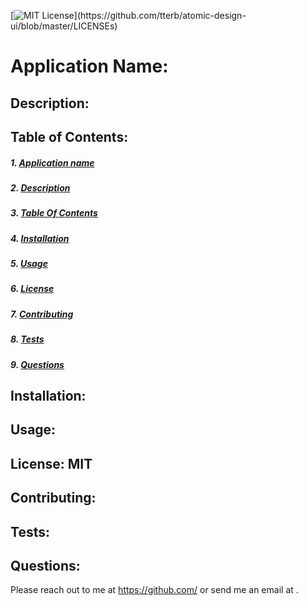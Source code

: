 [![MIT License](https://img.shields.io/apm/l/atomic-design-ui.svg?)](https://github.com/tterb/atomic-design-ui/blob/master/LICENSEs) 

  <a name="title"></a>
  # Application Name: 

  <a name="description"></a>
  ## Description: 
  
  <a name="toc"></a>
  ## Table of Contents: 
  ##### 1. [Application name](#title)
  ##### 2. [Description](#description)
  ##### 3. [Table Of Contents](#toc)
  ##### 4. [Installation](#installation)
  ##### 5. [Usage](#usage)
  ##### 6. [License](#license)
  ##### 7. [Contributing](#contributing)
  ##### 8. [Tests](#tests)
  ##### 9. [Questions](#questions)

  <a name="installation"></a>
  ## Installation: 
  
  <a name="usage"></a>
  ## Usage: 
  
  <a name="license"></a>
  ## License: MIT
  
  <a name="contributing"></a>
  ## Contributing: 
  
  <a name="tests"></a>
  ## Tests: 
  
  <a name="questions"></a>
  ## Questions:
  Please reach out to me at https://github.com/ or send me an email at . 

